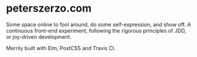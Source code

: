 # peterszerzo.com

Some space online to fool around, do some self-expression, and show off. A continuous front-end experiment, following the rigorous principles of JDD, or joy-driven development.

Merrily built with Elm, PostCSS and Travis CI.

